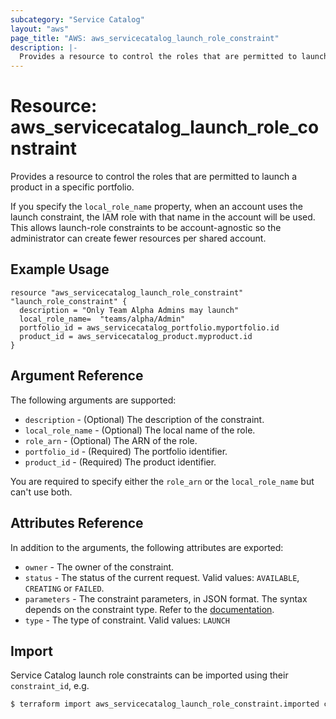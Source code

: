 ```yaml
---
subcategory: "Service Catalog"
layout: "aws"
page_title: "AWS: aws_servicecatalog_launch_role_constraint"
description: |-
  Provides a resource to control the roles that are permitted to launch a product in a specific portfolio
---
```


# Resource: aws_servicecatalog_launch_role_constraint

Provides a resource to control the roles that are permitted to launch a product in a specific portfolio.

If you specify the `local_role_name` property, when an account uses the launch constraint, the IAM role with that name in the account will be used. This allows launch-role constraints to be account-agnostic so the administrator can create fewer resources per shared account. 

## Example Usage

```hcl
resource "aws_servicecatalog_launch_role_constraint" "launch_role_constraint" {
  description = "Only Team Alpha Admins may launch"
  local_role_name=  "teams/alpha/Admin"
  portfolio_id = aws_servicecatalog_portfolio.myportfolio.id
  product_id = aws_servicecatalog_product.myproduct.id
}
```

## Argument Reference

The following arguments are supported:

* `description` - (Optional) The description of the constraint.
* `local_role_name` - (Optional) The local name of the role.
* `role_arn` - (Optional) The ARN of the role.
* `portfolio_id` - (Required) The portfolio identifier.
* `product_id` - (Required) The product identifier.

You are required to specify either the `role_arn` or the `local_role_name` but can't use both. 

## Attributes Reference

In addition to the arguments, the following attributes are exported:

* `owner` - The owner of the constraint.
* `status` - The status of the current request. Valid values: `AVAILABLE`, `CREATING` or `FAILED`.
* `parameters` - The constraint parameters, in JSON format. The syntax depends on the constraint type. Refer to the [documentation](https://docs.aws.amazon.com/servicecatalog/latest/dg/API_CreateConstraint.html#API_CreateConstraint_RequestSyntax).
* `type` - The type of constraint. Valid values: `LAUNCH`

## Import

Service Catalog launch role constraints can be imported using their `constraint_id`, e.g.

```bash
$ terraform import aws_servicecatalog_launch_role_constraint.imported cons-ae6xqmxl4lgfg
```
